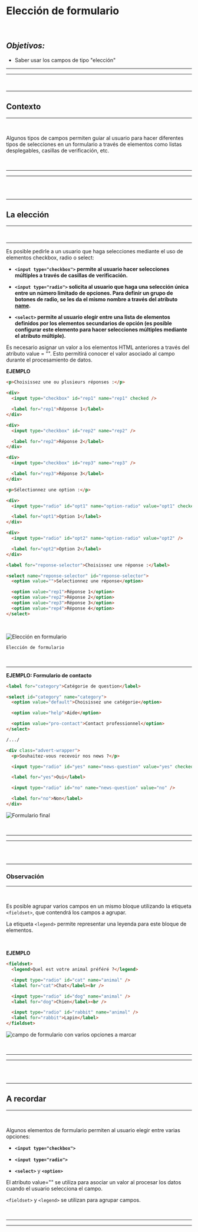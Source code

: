 # **Elección de formulario**

<br>

## **_Objetivos:_**

- Saber usar los campos de tipo "elección"

---

---

<br>

---

## **Contexto**

---

<br>

Algunos tipos de campos permiten guiar al usuario para hacer diferentes tipos de selecciones en un formulario a través de elementos como listas desplegables, casillas de verificación, etc.

<br>

---

---

<br>

<br>

---

## **La elección**

---

<br>

---

Es posible pedirle a un usuario que haga selecciones mediante el uso de elementos checkbox, radio o select:

- **`<input type="checkbox">` permite al usuario hacer selecciones múltiples a través de casillas de verificación.**

- **`<input type="radio">` solicita al usuario que haga una selección única entre un número limitado de opciones. Para definir un grupo de botones de radio, se les da el mismo nombre a través del atributo [name](https://developer.mozilla.org/fr/docs/Web/HTML/Element/Input#attr-name).**

- **`<select>` permite al usuario elegir entre una lista de elementos definidos por los elementos secundarios de opción (es posible configurar este elemento para hacer selecciones múltiples mediante el atributo múltiple).**

Es necesario asignar un valor a los elementos HTML anteriores a través del atributo value = "". Esto permitirá conocer el valor asociado al campo durante el procesamiento de datos.

**EJEMPLO**

```html
<p>Choisissez une ou plusieurs réponses :</p>

<div>
  <input type="checkbox" id="rep1" name="rep1" checked />

  <label for="rep1">Réponse 1</label>
</div>

<div>
  <input type="checkbox" id="rep2" name="rep2" />

  <label for="rep2">Réponse 2</label>
</div>

<div>
  <input type="checkbox" id="rep3" name="rep3" />

  <label for="rep3">Réponse 3</label>
</div>

<p>Sélectionnez une option :</p>

<div>
  <input type="radio" id="opt1" name="option-radio" value="opt1" checked />

  <label for="opt1">Option 1</label>
</div>

<div>
  <input type="radio" id="opt2" name="option-radio" value="opt2" />

  <label for="opt2">Option 2</label>
</div>

<label for="reponse-selector">Choisissez une réponse :</label>

<select name="reponse-selector" id="reponse-selector">
  <option value="">Selectionnez une réponse</option>

  <option value="rep1">Réponse 1</option>
  <option value="rep2">Réponse 2</option>
  <option value="rep3">Réponse 3</option>
  <option value="rep4">Réponse 4</option>
</select>
```

<br>

![Elección en formulario](./06-Eleccion-de-formularios/img/choices.png)

```
Elección de formulario
```

<br>

---

**EJEMPLO: Formulario de contacto**

```html
<label for="category">Catégorie de question</label>

<select id="category" name="category">
  <option value="default">Choisissez une catégorie</option>

  <option value="help">Aide</option>

  <option value="pro-contact">Contact professionnel</option>
</select>

/.../

<div class="advert-wrapper">
  <p>Souhaitez-vous recevoir nos news ?</p>

  <input type="radio" id="yes" name="news-question" value="yes" checked />

  <label for="yes">Oui</label>

  <input type="radio" id="no" name="news-question" value="no" />

  <label for="no">Non</label>
</div>
```

![Formulario final](./06-Eleccion-de-formularios/img/final_form.PNG)

<br>

---

---

<br>
<br>

---

### **Observación**

---

<br>

Es posible agrupar varios campos en un mismo bloque utilizando la etiqueta `<fieldset>`, que contendrá los campos a agrupar.

La etiqueta `<legend>` permite representar una leyenda para este bloque de elementos.

<br>

**EJEMPLO**

```html
<fieldset>
  <legend>Quel est votre animal préféré ?</legend>

  <input type="radio" id="cat" name="animal" />
  <label for="cat">Chat</label><br />

  <input type="radio" id="dog" name="animal" />
  <label for="dog">Chien</label><br />

  <input type="radio" id="rabbit" name="animal" />
  <label for="rabbit">Lapin</label>
</fieldset>
```

![campo de formulario con varios opciones a marcar](./06-Eleccion-de-formularios/img/fieldset.PNG)

<br>

---

---

<br>
<br>

---

## **A recordar**

---

<br>

Algunos elementos de formulario permiten al usuario elegir entre varias opciones:

- **`<input type="checkbox">`**

- **`<input type="radio">`**

- **`<select>`** y **`<option>`**

El atributo value="" se utiliza para asociar un valor al procesar los datos cuando el usuario selecciona el campo.

`<fieldset>` y `<legend>` se utilizan para agrupar campos.

<br>

---

---

